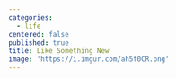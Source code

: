 ```yaml
---
categories:
  - life
centered: false
published: true
title: Like Something New
image: 'https://i.imgur.com/ah5t0CR.png'
---
```


